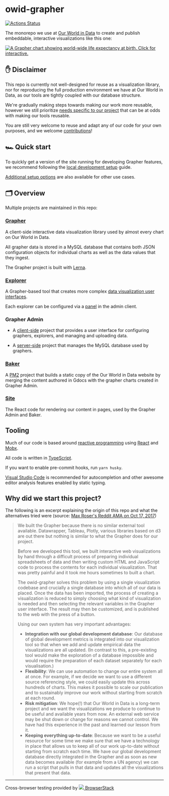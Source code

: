 # owid-grapher

[![Actions Status](https://github.com/owid/owid-grapher/workflows/Continuous%20Integration/badge.svg)](https://github.com/owid/owid-grapher/actions)

The monorepo we use at [Our World in Data](https://ourworldindata.org) to create and publish embeddable, interactive visualizations like this one:

[![A Grapher chart showing world-wide life expectancy at birth. Click for interactive.](https://ourworldindata.org/grapher/life-expectancy.svg)](https://ourworldindata.org/grapher/life-expectancy)

## ✋ Disclaimer

This repo is currently not well-designed for reuse as a visualization library, nor for reproducing the full production environment we have at Our World in Data, as our tools are tightly coupled with our database structure.

We're gradually making steps towards making our work more reusable, however we still prioritize [needs specific to our project](#why-did-we-start-this-project) that can be at odds with making our tools reusable.

You are still very welcome to reuse and adapt any of our code for your own purposes, and we welcome [contributions](CONTRIBUTING.md)!

## 🏎 Quick start

To quickly get a version of the site running for developing Grapher features, we recommend following the [local development setup](docs/docker-compose-mysql.md) guide.

[Additional setup options](docs/setup-options-overview.md) are also available for other use cases.

## 🗂 Overview

Multiple projects are maintained in this repo:

### [Grapher](packages/%40ourworldindata/grapher/)

A client-side interactive data visualization library used by almost every chart on Our World in Data.

All grapher data is stored in a MySQL database that contains both JSON configuration objects for individual charts as well as the data values that they ingest.

The Grapher project is built with [Lerna](https://github.com/lerna/lerna/).

### [Explorer](explorer/)

A Grapher-based tool that creates more complex [data visualization user interfaces](https://ourworldindata.org/explorers/migration).

Each explorer can be configured via a [panel](explorerAdminServer/) in the admin client.

### Grapher Admin

- A [client-side](adminSiteClient/) project that provides a user interface for configuring graphers, explorers, and managing and uploading data.

- A [server-side](adminSiteServer/) project that manages the MySQL database used by graphers.

### [Baker](baker/)

A [PM2](https://github.com/Unitech/pm2) project that builds a static copy of the Our World in Data website by merging the content authored in Gdocs with the grapher charts created in Grapher Admin.

### [Site](site/)

The React code for rendering our content in pages, used by the Grapher Admin and Baker.

## Tooling

Much of our code is based around [reactive programming](https://en.wikipedia.org/wiki/Reactive_programming) using [React](https://reactjs.org/) and [Mobx](http://github.com/mobxjs/mobx).

All code is written in [TypeScript](https://www.typescriptlang.org/).

If you want to enable pre-commit hooks, run `yarn husky`.

[Visual Studio Code](https://code.visualstudio.com/) is recommended for autocompletion and other awesome editor analysis features enabled by static typing.

## Why did we start this project?

The following is an excerpt explaining the origin of this repo and what the alternatives tried were (source: [Max Roser's Reddit AMA on Oct 17, 2017](https://www.reddit.com/r/dataisbeautiful/comments/76yknx/hi_reddit_i_am_max_roser_founder_of_the_online/doicj1j?utm_source=share&utm_medium=web2x&context=3))

> We built the Grapher because there is no similar external tool available. Datawrapper, Tableau, Plotly, various libraries based on d3 are out there but nothing is similar to what the Grapher does for our project.
>
> Before we developed this tool, we built interactive web visualizations by hand through a difficult process of preparing individual spreadsheets of data and then writing custom HTML and JavaScript code to process the contents for each individual visualization. That was pretty painful and it took me hours sometimes to built a chart.
>
> The owid-grapher solves this problem by using a single visualization codebase and crucially a single database into which all of our data is placed. Once the data has been imported, the process of creating a visualization is reduced to simply choosing what kind of visualization is needed and then selecting the relevant variables in the Grapher user interface. The result may then be customized, and is published to the web with the press of a button.
>
> Using our own system has very important advantages:
>
> - **Integration with our global development database**: Our database of global development metrics is integrated into our visualization tool so that when we add and update empirical data the visualizations are all updated. (In contrast to this, a pre-existing tool would make the exploration of a database impossible and would require the preparation of each dataset separately for each visualisation.)
> - **Flexibility**: We can use automation to change our entire system all at once. For example, if we decide we want to use a different source referencing style, we could easily update this across hundreds of charts. This makes it possible to scale our publication and to sustainably improve our work without starting from scratch at each round.
> - **Risk mitigation**: We hope(!) that Our World in Data is a long-term project and we want the visualizations we produce to continue to be useful and available years from now. An external web service may be shut down or change for reasons we cannot control. We have had this experience in the past and learned our lesson from it.
> - **Keeping everything up-to-date**: Because we want to be a useful resource for some time we make sure that we have a technology in place that allows us to keep all of our work up-to-date without starting from scratch each time. We have our global development database directly integrated in the Grapher and as soon as new data becomes available (for example from a UN agency) we can run a script that pulls in that data and updates all the visualizations that present that data.

---

Cross-browser testing provided by <a href="https://www.browserstack.com"><img src="https://3fxtqy18kygf3on3bu39kh93-wpengine.netdna-ssl.com/wp-content/themes/browserstack/img/bs-logo.svg" /> BrowserStack</a>
